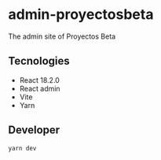 # admin-proyectosbeta
The admin site of Proyectos Beta

## Tecnologies

* React 18.2.0
* React admin
* Vite
* Yarn 

## Developer

```bash
yarn dev
```